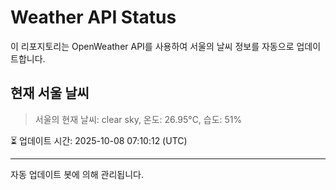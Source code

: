 
# Weather API Status

이 리포지토리는 OpenWeather API를 사용하여 서울의 날씨 정보를 자동으로 업데이트합니다.

## 현재 서울 날씨
> 서울의 현재 날씨: clear sky, 온도: 26.95°C, 습도: 51%

⏳ 업데이트 시간: 2025-10-08 07:10:12 (UTC)

---
자동 업데이트 봇에 의해 관리됩니다.
